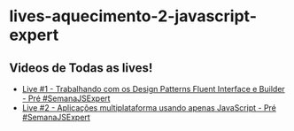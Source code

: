 # lives-aquecimento-2-javascript-expert

## Videos de Todas as lives!

- [Live #1 - Trabalhando com os Design Patterns Fluent Interface e Builder - Pré #SemanaJSExpert](https://youtu.be/Gvamncn_wG0)
- [Live #2 - Aplicações multiplataforma usando apenas JavaScript - Pré #SemanaJSExpert​](https://youtu.be/vMnO-EOOfIU)
